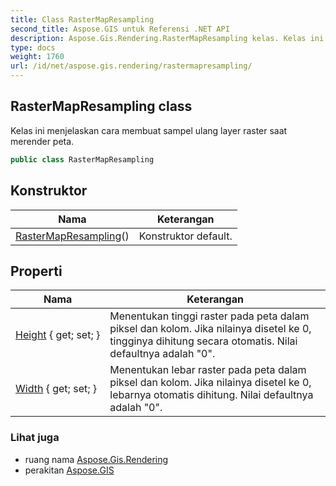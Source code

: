 ```yaml
---
title: Class RasterMapResampling
second_title: Aspose.GIS untuk Referensi .NET API
description: Aspose.Gis.Rendering.RasterMapResampling kelas. Kelas ini menjelaskan cara membuat sampel ulang layer raster saat merender peta.
type: docs
weight: 1760
url: /id/net/aspose.gis.rendering/rastermapresampling/
---
```

## RasterMapResampling class

Kelas ini menjelaskan cara membuat sampel ulang layer raster saat merender peta.

```csharp
public class RasterMapResampling
```

## Konstruktor

| Nama | Keterangan |
| --- | --- |
| [RasterMapResampling](rastermapresampling/)() | Konstruktor default. |

## Properti

| Nama | Keterangan |
| --- | --- |
| [Height](../../aspose.gis.rendering/rastermapresampling/height/) { get; set; } | Menentukan tinggi raster pada peta dalam piksel dan kolom. Jika nilainya disetel ke 0, tingginya dihitung secara otomatis. Nilai defaultnya adalah "0". |
| [Width](../../aspose.gis.rendering/rastermapresampling/width/) { get; set; } | Menentukan lebar raster pada peta dalam piksel dan kolom. Jika nilainya disetel ke 0, lebarnya otomatis dihitung. Nilai defaultnya adalah "0". |

### Lihat juga

* ruang nama [Aspose.Gis.Rendering](../../aspose.gis.rendering/)
* perakitan [Aspose.GIS](../../)



